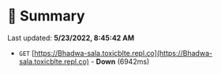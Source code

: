 # 📖 Summary
Last updated: **5/23/2022, 8:45:42 AM**

- `GET` [https://Bhadwa-sala.toxicblte.repl.co](https://Bhadwa-sala.toxicblte.repl.co) - **Down** (6942ms)

